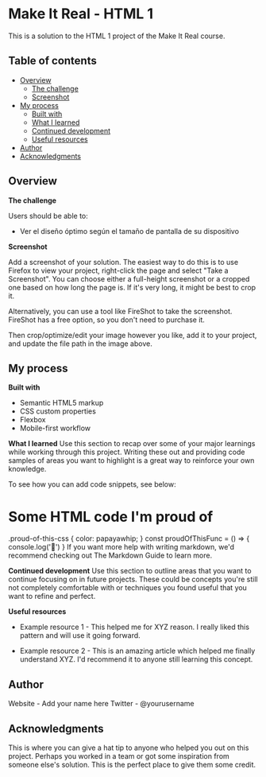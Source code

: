 # Make It Real - HTML 1
This is a solution to the HTML 1 project of the Make It Real course.

## Table of contents
- [Overview](#overview)
  - [The challenge](#the-challenge)
  - [Screenshot](#screenshot)
- [My process](#my-process)
  - [Built with](#built-with)
  - [What I learned](#what-i-learned)
  - [Continued development](#continued-development)
  - [Useful resources](#useful-resources)
- [Author](#author)
- [Acknowledgments](#acknowledgments)


## Overview

**The challenge**

Users should be able to:

* Ver el diseño óptimo según el tamaño de pantalla de su dispositivo

**Screenshot**


Add a screenshot of your solution. The easiest way to do this is to use Firefox to view your project, right-click the page and select "Take a Screenshot". You can choose either a full-height screenshot or a cropped one based on how long the page is. If it's very long, it might be best to crop it.

Alternatively, you can use a tool like FireShot to take the screenshot. FireShot has a free option, so you don't need to purchase it.

Then crop/optimize/edit your image however you like, add it to your project, and update the file path in the image above.

## My process

**Built with**
* Semantic HTML5 markup
* CSS custom properties
* Flexbox
* Mobile-first workflow

**What I learned**
Use this section to recap over some of your major learnings while working through this project. Writing these out and providing code samples of areas you want to highlight is a great way to reinforce your own knowledge.

To see how you can add code snippets, see below:

<h1>Some HTML code I'm proud of</h1>
.proud-of-this-css {
  color: papayawhip;
}
const proudOfThisFunc = () => {
  console.log('🎉')
}
If you want more help with writing markdown, we'd recommend checking out The Markdown Guide to learn more.

**Continued development**
Use this section to outline areas that you want to continue focusing on in future projects. These could be concepts you're still not completely comfortable with or techniques you found useful that you want to refine and perfect.

**Useful resources**
+ Example resource 1 - This helped me for XYZ reason. I really liked this pattern and will use it going forward.
* Example resource 2 - This is an amazing article which helped me finally understand XYZ. I'd recommend it to anyone still learning this concept.

## Author
Website - Add your name here
Twitter - @yourusername

## Acknowledgments
This is where you can give a hat tip to anyone who helped you out on this project. Perhaps you worked in a team or got some inspiration from someone else's solution. This is the perfect place to give them some credit.
